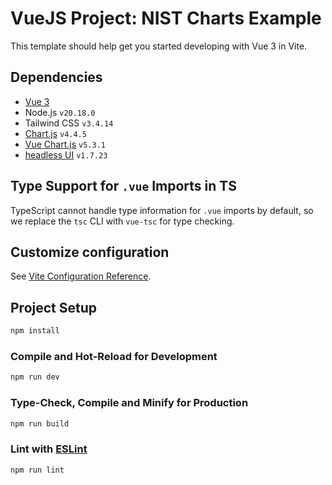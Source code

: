 # VueJS Project: NIST Charts Example

This template should help get you started developing with Vue 3 in Vite.

## Dependencies

- [Vue 3](https://v3.vuejs.org/)
- Node.js `v20.18.0`
- Tailwind CSS `v3.4.14 `
- [Chart.js](https://www.chartjs.org) `v4.4.5`
- [Vue Chart.js](https://vue-chartjs.org) `v5.3.1`
- [headless UI](https://headlessui.com/v1) `v1.7.23`

## Type Support for `.vue` Imports in TS

TypeScript cannot handle type information for `.vue` imports by default, so we replace the `tsc` CLI with `vue-tsc` for type checking.

## Customize configuration

See [Vite Configuration Reference](https://vite.dev/config/).

## Project Setup

```sh
npm install
```

### Compile and Hot-Reload for Development

```sh
npm run dev
```

### Type-Check, Compile and Minify for Production

```sh
npm run build
```

### Lint with [ESLint](https://eslint.org/)

```sh
npm run lint
```
